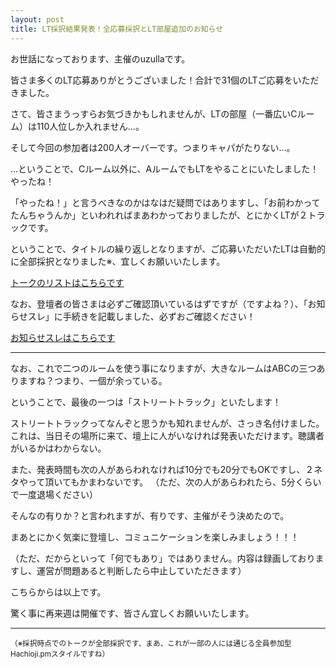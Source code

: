 ```yaml
---
layout: post
title: LT採択結果発表！全応募採択とLT部屋追加のお知らせ
---
```

お世話になっております、主催のuzullaです。

皆さま多くのLT応募ありがとうございました！合計で31個のLTご応募をいただきました。

さて、皆さまうっすらお気づきかもしれませんが、LTの部屋（一番広いCルーム）は110人位しか入れません…。

そして今回の参加者は200人オーバーです。つまりキャパがたりない…。


…ということで、Cルーム以外に、AルームでもLTをやることにいたしました！やったね！

「やったね！」と言うべきなのかはなはだ疑問ではありますし、「お前わかってたんちゃうんか」といわれればまあわかっておりましたが、とにかくLTが２トラックです。

ということで、タイトルの繰り返しとなりますが、ご応募いただいたLTは自動的に全部採択となりました※、宜しくお願いいたします。

[トークのリストはこちらです](https://github.com/hachiojipm/yapcasia-8oji-2016mid-timetable/issues?q=is%3Aissue+is%3Aopen+label%3ALT%E5%BF%9C%E5%8B%9F)


なお、登壇者の皆さまは必ずご確認頂いているはずですが（ですよね？）、「お知らせスレ」に手続きを記載しました、必ずおご確認ください！

[お知らせスレはこちらです](https://github.com/hachiojipm/yapcasia-8oji-2016mid-timetable/issues/1)


***


なお、これで二つのルームを使う事になりますが、大きなルームはABCの三つありますね？つまり、一個が余っている。

ということで、最後の一つは「ストリートトラック」といたします！

ストリートトラックってなんぞと思うかも知れませんが、さっき名付けました。
これは、当日その場所に来て、壇上に人がいなければ発表いただけます。聴講者がいるかはわからない。

また、発表時間も次の人があらわれなければ10分でも20分でもOKですし、２ネタやって頂いてもかまわないです。
（ただ、次の人があらわれたら、5分くらいで一度退場ください）

そんなの有りか？と言われますが、有りです、主催がそう決めたので。

まあとにかく気楽に登壇し、コミュニケーションを楽しみましょう！！！

（ただ、だからといって「何でもあり」ではありません。内容は録画しておりますし、運営が問題あると判断したら中止していただきます）


こちらからは以上です。

驚く事に再来週は開催です、皆さん宜しくお願いいたします。

***

<small>（※採択時点でのトークが全部採択です、まあ、これが一部の人には通じる全員参加型Hachioji.pmスタイルですね）</small>